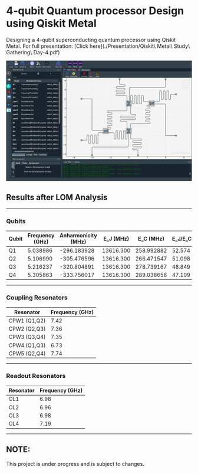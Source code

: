 # 4-qubit Quantum processor Design using Qiskit Metal
Designing a 4-qubit superconducting quantum processor using Qiskit Metal.
For full presentation: [Click here](./Presentation/Qiskit\ Metal\ Study\ Gathering\ Day-4.pdf)

![](./shot.png)

## Results after LOM Analysis
<hr>

### Qubits
| Qubit | Frequency (GHz) | Anharmonicity (MHz) | E_J (MHz)   | E_C (MHz)   | E_J/E_C   | T1 (us)  |
|-------|-----------------|---------------------|-------------|-------------|-----------|----------|
|  Q1   | 5.038986        | -296.183928         | 13616.300   | 258.992882  | 52.574    | 103.9605 |
|  Q2   | 5.106990        | -305.476596         | 13616.300   | 266.471547  | 51.098    | 50.2421  |
|  Q3   | 5.216237        | -320.804891         | 13616.300   | 278.739167  | 48.849    | 52.0519  |
|  Q4   | 5.305863        | -333.756017         | 13616.300   | 289.038656  | 47.109    | 77.0337  |

<hr>

### Coupling Resonators
| Resonator    | Frequency (GHz) |
|--------------|-----------------|
| CPW1 (Q1,Q2) | 7.42            |
| CPW2 (Q2,Q3) | 7.36            |
| CPW3 (Q3,Q4) | 7.35            |
| CPW4 (Q1,Q3) | 6.73            |
| CPW5 (Q2,Q4) | 7.74            |

<hr>

### Readout Resonators
| Resonator    | Frequency (GHz) |
|--------------|-----------------|
| OL1          | 6.98            |
| OL2          | 6.96            |
| OL3          | 6.98            |
| OL4          | 7.19            |

<hr>

## NOTE:
This project is under progress and is subject to changes.
